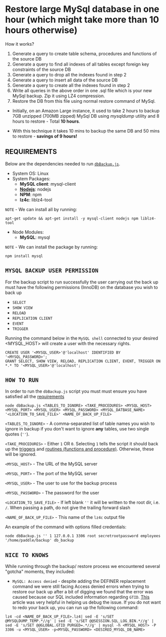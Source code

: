 Restore large MySql database in one hour (which might take more than 10 hours otherwise)
=============================

How it works?

1. Generate a query to create table schema, procedures and functions of the source DB
2. Generate a query to find all indexes of all tables except foreign key constraints of the source DB
3. Generate a query to drop all the indexes found in step 2
4. Generate a query to insert all data of the source DB
5. Generate a query to create all the indexes found in step 2
6. Write all queries in the above order in one .sql file which is your new MySql backup. Zip it using LZ4 compression. 
7. Restore the DB from this file using normal restore command of MySql.

- Initially, on an Amazon Large instance, it used to take 2 hours to backup 7GB unzipped (700MB zipped) MySql DB using _mysqldump_ utility and 8 hours to restore - Total **10 hours**.

- With this technique it takes 10 mins to backup the same DB and 50 mins to restore - **savings of 9 hours!**


## REQUIREMENTS

Below are the dependencies  needed to run [`dbBackup.js`](/dbBackup.js).

* System OS: Linux
* System Packages:
   * **MySQL client**: mysql-client
   * [**Nodejs**](http://nodejs.org/): nodejs
   * **NPM**: npm
   * **lz4c**: liblz4-tool 

`NOTE` - We can install all by running:
```shell
apt-get update && apt-get install -y mysql-client nodejs npm liblz4-tool
```
* Node Modules: 
   * **MySQL**: mysql

`NOTE` - We can install the package by running:
```shell
npm install mysql
```  



## `MYSQL BACKUP USER PERMISSION`
For the backup script to run successfully the user carrying out the back up must have the following permissions (InnoDB) on the database you wish to back up 

* `SELECT`
* `SHOW VIEW` 
* `RELOAD`
* `REPLICATION CLIENT`
* `EVENT`
* `TRIGGER`

Running the command below in the `MySQL shell` connected to your desired <MYSQL_HOST> will create a user with the necessary rights.

```shell
CREATE USER '<MYSQL_USER>'@'localhost' IDENTIFIED BY '<MYSQL_PASSWORD>';
GRANT SELECT, SHOW VIEW, RELOAD, REPLICATION CLIENT, EVENT, TRIGGER ON *.* TO '<MYSQL_USER>'@'localhost';
```


## `HOW TO RUN`

In order to run the `dbBackup.js` script you must must ensure you have satisfied all the [requirements](#REQUIREMENTS)
```shell
node dbBackup.js <TABLES_TO_IGNORE> <TAKE_PROCEDURES> <MYSQL_HOST> <MYSQL_PORT> <MYSQL_USER> <MYSQL_PASSWORD> <MYSQL_DATBASE_NAME> '<LOCATION_TO_SAVE_FILE>' <NAME_OF_BACK_UP_FILE>
```

`<TABLES_TO_IGNORE>`    - A comma-separated list of table names you wish to ignore in backup if you don't want to ignore **any** tables, use two single quotes (`''`).

`<TAKE_PROCEDURES>`     - Either `1` OR `0`. Selecting `1` tells the script it should back up the [triggers](https://dev.mysql.com/doc/refman/8.0/en/trigger-syntax.html) and [routines (functions and procedure)](https://dev.mysql.com/doc/refman/5.7/en/stored-routines.html). Otherwise, these will be ignored.

`<MYSQL_HOST>`          -  The URL of the MySQL server 

`<MYSQL_PORT>`          -  The port of the MySQL server 

`<MYSQL_USER>`          -   The user to use for the backup process 

`<MYSQL_PASSWORD>`      -   The password for the user

`<LOCATION_TO_SAVE_FILE>`    - If left blank `''` it will be written to the root dir, i.e. `/`. When passing a path, do not give the trailing forward slash

`<NAME_OF_BACK_UP_FILE>`   - This name of the `lz4c` output file 


An example of the command with options filled credentials:
```shell
node dbBackup.js '' 1 127.0.0.1 3306 root secretrootpassword employees '/home/paddle/backup' db_backup
```

## `NICE TO KNOWS`
While running through the backup/ restore process we encountered several "gotcha" moments, they included:
* `MySQL: Access denied` - despite adding the DEFINER replacement command we were still facing Access denied errors when trying to restore our back up after a bit of digging we found that the error was caused because our SQL included information regarding `GTID`. [This](https://help.poralix.com/articles/mysql-access-denied-you-need-the-super-privilege-for-this-operation) article was very helpful in helping us debug the issue. If you do not want to redo your back up, you can run up the following command: 
```shell
lz4 -cd <NAME_OF_BACK_UP_FILE>.lz4| sed -E 's/SET @MYSQLDUMP_TEMP.*//g' | sed -E 's/SET @@SESSION.SQL_LOG_BIN.*//g' | sed -E 's/SET @@GLOBAL.GTID_PURGED=.*//g' | mysql -h <MYSQL_HOST> -P 3306 -u <MYSQL_USER> -p<MYSQL_PASSWORD> <DESIRED_MYSQL_DB_NAME>
```